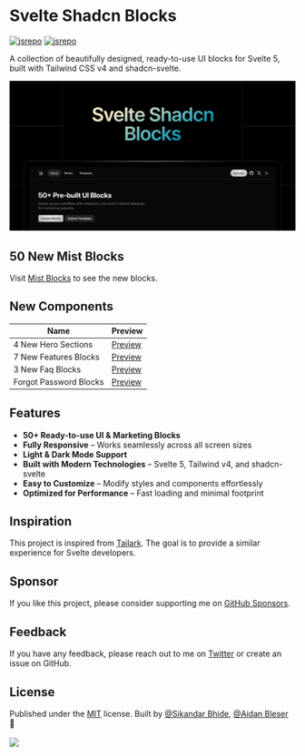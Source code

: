 # Svelte Shadcn Blocks

[![jsrepo](https://jsrepo.com/badges/@sv/cnblocks)](https://jsrepo.com/@sv/cnblocks)
[![jsrepo](https://jsrepo.com/badges/@sv/cnblocks/dm)](https://jsrepo.com/@sv/cnblocks)

A collection of beautifully designed, ready-to-use UI blocks for Svelte 5, built with Tailwind CSS v4 and shadcn-svelte.

![image](./static/og.png)

## 50 New Mist Blocks

Visit [Mist Blocks](https://sv-blocks.vercel.app/mist/hero) to see the new blocks.

## New Components

| Name                   | Preview                                                       |
| ---------------------- | ------------------------------------------------------------- |
| 4 New Hero Sections    | [Preview](https://sv-blocks.vercel.app/hero#feature-eight)    |
| 7 New Features Blocks  | [Preview](https://sv-blocks.vercel.app/feature#feature-eight) |
| 3 New Faq Blocks       | [Preview](https://sv-blocks.vercel.app/faq)                   |
| Forgot Password Blocks | [Preview](https://sv-blocks.vercel.app/forgot-password)       |

## Features

- **50+ Ready-to-use UI & Marketing Blocks**
- **Fully Responsive** – Works seamlessly across all screen sizes
- **Light & Dark Mode Support**
- **Built with Modern Technologies** – Svelte 5, Tailwind v4, and shadcn-svelte
- **Easy to Customize** – Modify styles and components effortlessly
- **Optimized for Performance** – Fast loading and minimal footprint

## Inspiration

This project is inspired from [Tailark](https://tailark.com/).
The goal is to provide a similar experience for Svelte developers.

## Sponsor

If you like this project, please consider supporting me on [GitHub Sponsors](https://github.com/sponsors/SikandarJODD).

## Feedback

If you have any feedback, please reach out to me on [Twitter](https://x.com/Sikandar_Bhide) or create an issue on GitHub.

## License

Published under the [MIT](https://github.com/SikandarJODD/cnblocks/blob/master/LICENSE) license.
Built by [@Sikandar Bhide](https://github.com/SikandarJODD), [@Aidan Bleser](https://github.com/ieedan) 💛
<br><br>
<a href="https://github.com/SikandarJODD/cnblocks/graphs/contributors">
<img src="https://contrib.rocks/image?repo=SikandarJODD/cnblocks" />
</a>
